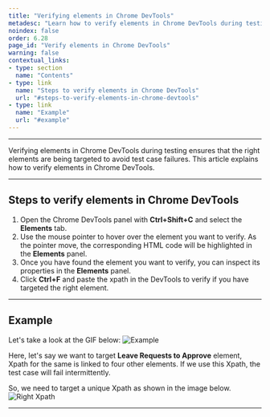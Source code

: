 ```yaml
---
title: "Verifying elements in Chrome DevTools"
metadesc: "Learn how to verify elements in Chrome DevTools during testing in Testsigma to avoid test case failures. Click here to verify elements in Chrome DevTools."
noindex: false
order: 6.28
page_id: "Verify elements in Chrome DevTools"
warning: false
contextual_links:
- type: section
  name: "Contents"
- type: link
  name: "Steps to verify elements in Chrome DevTools"
  url: "#steps-to-verify-elements-in-chrome-devtools"
- type: link
  name: "Example"
  url: "#example"
---
```


---

Verifying elements in Chrome DevTools during testing ensures that the right elements are being targeted to avoid test case failures. This article explains how to verify elements in Chrome DevTools.

---

## **Steps to verify elements in Chrome DevTools**
1. Open the Chrome DevTools panel with **Ctrl+Shift+C** and select the **Elements** tab. 
2. Use the mouse pointer to hover over the element you want to verify. As the pointer move, the corresponding HTML code will be highlighted in the **Elements** panel.
3. Once you have found the element you want to verify, you can inspect its properties in the **Elements** panel.
4. Click **Ctrl+F** and paste the xpath in the DevTools to verify if you have targeted the right element.

---

## **Example**
Let's take a look at the GIF below:
![Example](https://s3.amazonaws.com/static-docs.testsigma.com/new_images/projects/applications/MultipleValues.gif)

Here, let's say we want to target **Leave Requests to Approve** element,  Xpath for the same is linked to four other elements. If we use this Xpath, the test case will fail intermittently. 

So, we need to target a unique Xpath as shown in the image below. 
![Right Xpath](https://s3.amazonaws.com/static-docs.testsigma.com/new_images/projects/applications/inspect.png)

---